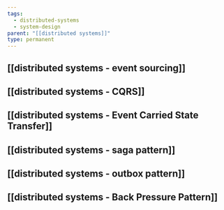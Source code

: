 ```yaml
---
tags:
  - distributed-systems
  - system-design
parent: "[[distributed systems]]"
type: permanent
---
```


## [[distributed systems - event sourcing]]

## [[distributed systems - CQRS]]

## [[distributed systems - Event Carried State Transfer]]

## [[distributed systems - saga pattern]]

## [[distributed systems - outbox pattern]]

## [[distributed systems - Back Pressure Pattern]]


